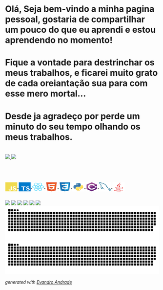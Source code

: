 # Olá, Seja bem-vindo a minha pagina pessoal, gostaria de compartilhar um pouco do que eu aprendi e estou aprendendo no momento!
# Fique a vontade  para destrinchar os meus trabalhos, e ficarei muito grato de cada oreiantação sua para com esse mero mortal...
# Desde ja agradeço por perde um minuto do seu tempo olhando os meus trabalhos.
#
<div>
        <a href="https://github.com/evandro-j-o-andrade">
        <img height="180em" src="https://github-readme-stats.vercel.app/api?username=Evandro-J-O-Andrade&show_icons=true&theme=radical&include_all_comits=true&count_private=true"/>
        <img height="180em" src="https://github-readme-stats.vercel.app/api/top-langs/?username=Evandro-J-O-Andrade&layout=compact&langs_count=16&theme=radical"/>

 </div>
 
#

<div style="display: inline_block"><br>
    <br>    
  <img align="center" alt="Evandro-j-o-andrade-Js" height="30" width="40" src="https://raw.githubusercontent.com/devicons/devicon/master/icons/javascript/javascript-plain.svg">
  <img align="center" alt="Evandro-j-o-andrade-Ts" height="30" width="40" src="https://raw.githubusercontent.com/devicons/devicon/master/icons/typescript/typescript-plain.svg">
  <img align="center" alt="Evandro-j-o-andrade-React" height="30" width="40" src="https://raw.githubusercontent.com/devicons/devicon/master/icons/react/react-original.svg">
  <img align="center" alt="Evandro-j-o-andrade-HTML" height="30" width="40" src="https://raw.githubusercontent.com/devicons/devicon/master/icons/html5/html5-original.svg">
  <img align="center" alt="Evandro-j-o-andrade-CSS" height="30" width="40" src="https://raw.githubusercontent.com/devicons/devicon/master/icons/css3/css3-original.svg">
  <img align="center" alt="Evandro-j-o-andrade-Python" height="30" width="40" src="https://raw.githubusercontent.com/devicons/devicon/master/icons/python/python-original.svg">
  <img align="center" alt="Evandro-j-o-andrade-Csharp" height="30" width="40" src="https://raw.githubusercontent.com/devicons/devicon/master/icons/csharp/csharp-original.svg">
  <img align="center" alt="Evandro-j-o-andrade-Mysql" height="30" width="40" src="https://raw.githubusercontent.com/devicons/devicon/master/icons/mysql/mysql-original.svg">
  <img align="center" alt="Evandro-j-o-andrade-Mysql" height="30" width="40" src="https://raw.githubusercontent.com/devicons/devicon/refs/heads/master/icons/java/java-plain.svg">
        
</div>
  
  ##
 
<div> 
  <a href="https://www.youtube.com/@YaS20022k2" target="_blank"><img src="https://img.shields.io/badge/YouTube-FF0000?style=for-the-badge&logo=youtube&logoColor=white" target="_blank"></a>
  <a href="https://instagram.com/evandrojoandrade" target="_blank"><img src="https://img.shields.io/badge/-Instagram-%23E4405F?style=for-the-badge&logo=instagram&logoColor=white" target="_blank"></a>
  <a href="https://www.twitch.tv/" target="_blank"><img src="https://img.shields.io/badge/Twitch-9146FF?style=for-the-badge&logo=twitch&logoColor=white" target="_blank"></a>
 <a href="https://discord.gg/" target="_blank"><img src="https://img.shields.io/badge/Discord-7289DA?style=for-the-badge&logo=discord&logoColor=white" target="_blank"></a> 
  <a href = "mailto:evandro_j.o.a@hotmail.com"><img src="https://img.shields.io/badge/-Hotmail-%23333?style=for-the-badge&logo=Hotmail&logoColor=white" target="_blank"></a>
  <a href="https://www.linkedin.com/in/evandrojoandrade/" target="_blank"><img src="https://img.shields.io/badge/-LinkedIn-%230077B5?style=for-the-badge&logo=linkedin&logoColor=white" target="_blank"></a> 
  
</div>
<div>
  <picture>
    <source media="(prefers-color-scheme: dark)" srcset="https://raw.githubusercontent.com/evandro-j-o-andrade/evandro-j-o-andrade/output/github-contribution-grid-snake-dark.svg">
    <source media="(prefers-color-scheme: dark)" srcset="https://raw.githubusercontent.com/evandro-j-o-andrade/evandro-j-o-andrade/output/github-contribution-grid-snake.svg">
    <img alt="github contribution grid snake animation" src="https://raw.githubusercontent.com/evandro-j-o-andrade/evandro-j-o-andrade/output/github-contribution-grid-snake.svg">   
  </picture>
     <img alt="github contribution grid snake animation" src="https://raw.githubusercontent.com/evandro-j-o-andrade/evandro-j-o-andrade/output/github-contribution-grid-snake.svg">   
</div>

_generated with [Evandro Andrade](https://github.com/evandro-j-o-andrade)_
